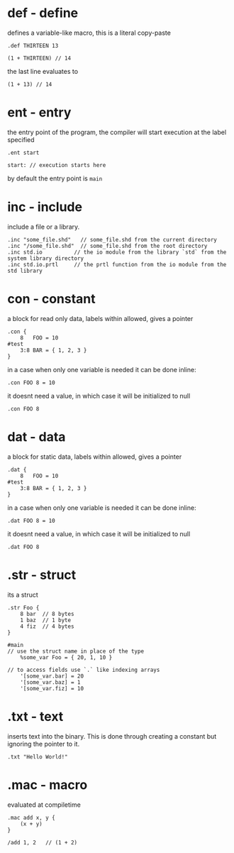 # def - define
defines a variable-like macro, this is a literal copy-paste
```
.def THIRTEEN 13

(1 + THIRTEEN) // 14
```
the last line evaluates to
```
(1 + 13) // 14
```

# ent - entry
the entry point of the program, the compiler will start execution at the label specified
```
.ent start

start: // execution starts here
```
by default the entry point is `main`


# inc - include
include a file or a library.

```
.inc "some_file.shd"   // some_file.shd from the current directory
.inc "/some_file.shd"  // some_file.shd from the root directory
.inc std.io          // the io module from the library `std` from the system library directory
.inc std.io.prtl     // the prtl function from the io module from the std library
```


# con - constant
a block for read only data, labels within allowed, gives a pointer
```
.con {
    8   FOO = 10
#test
    3:8 BAR = { 1, 2, 3 }
}
```

in a case when only one variable is needed it can be done inline:
```
.con FOO 8 = 10
```

it doesnt need a value, in which case it will be initialized to null  
```
.con FOO 8
```


# dat - data
a block for static data, labels within allowed, gives a pointer
```
.dat {
    8   FOO = 10
#test
    3:8 BAR = { 1, 2, 3 }
}
```

in a case when only one variable is needed it can be done inline:
```
.dat FOO 8 = 10
```

it doesnt need a value, in which case it will be initialized to null  
```
.dat FOO 8
```


# .str - struct 
its a struct
```
.str Foo {
    8 bar  // 8 bytes
    1 baz  // 1 byte 
    4 fiz  // 4 bytes
}

#main
// use the struct name in place of the type
    %some_var Foo = { 20, 1, 10 }

// to access fields use `.` like indexing arrays
    '[some_var.bar] = 20
    '[some_var.baz] = 1
    '[some_var.fiz] = 10
```



# .txt - text
inserts text into the binary. This is done through creating a constant but ignoring the pointer to it.
```
.txt "Hello World!"
```

# .mac - macro
evaluated at compiletime
```
.mac add x, y {
    (x + y)
}

/add 1, 2   // (1 + 2)
```
